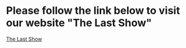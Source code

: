 # Please follow the link below to visit our website "The Last Show"

[The Last Show](https://main--thelastshow.netlify.app/)